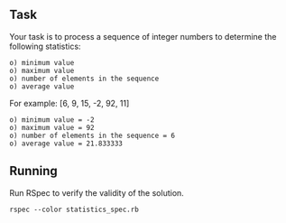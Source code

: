 ## Task
Your task is to process a sequence of integer numbers
to determine the following statistics:

    o) minimum value
    o) maximum value
    o) number of elements in the sequence
    o) average value

For example: [6, 9, 15, -2, 92, 11]

    o) minimum value = -2
    o) maximum value = 92
    o) number of elements in the sequence = 6
    o) average value = 21.833333

## Running
Run RSpec to verify the validity of the solution.

```rspec --color statistics_spec.rb```
